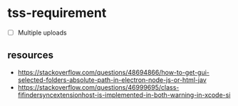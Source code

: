 # tss-requirement

- [ ] Multiple uploads


## resources
- https://stackoverflow.com/questions/48694866/how-to-get-gui-selected-folders-absolute-path-in-electron-node-js-or-html-jav
- https://stackoverflow.com/questions/46999695/class-fifindersyncextensionhost-is-implemented-in-both-warning-in-xcode-si
